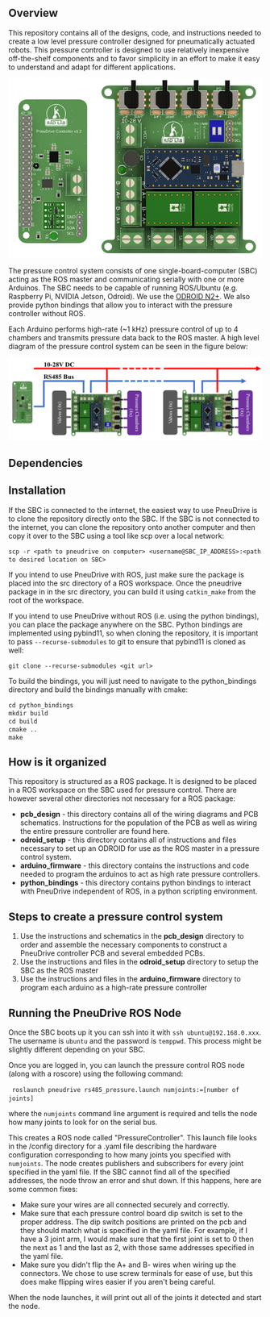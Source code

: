 ## Overview

This repository contains all of the designs, code, and instructions needed to create a low level pressure controller designed for pneumatically actuated robots. This pressure controller is designed to use relatively inexpensive off-the-shelf components and to favor simplicity in an effort to make it easy to understand and adapt for different applications.

<!-- add picture of boards from resources folder -->
![PneuDrive boards](resources/PneuDrive_Boards.png)

The pressure control system consists of one single-board-computer (SBC) acting as the ROS master and communicating serially with one or more Arduinos. The SBC needs to be capable of running ROS/Ubuntu (e.g. Raspberry Pi, NVIDIA Jetson, Odroid). We use the [ODROID N2+](https://www.hardkernel.com/shop/odroid-n2-with-4gbyte-ram-2/). We also provide python bindings that allow you to interact with the pressure controller without ROS.

Each Arduino performs high-rate (~1 kHz) pressure control of up to 4 chambers and transmits pressure data back to the ROS master. A high level diagram of the pressure control system can be seen in the figure below:

![PneuDrive system](resources/DaisyChainDiagram.png)

## Dependencies

## Installation
If the SBC is connected to the internet, the easiest way to use PneuDrive is to clone the repository directly onto the SBC. If the SBC is not connected to the internet, you can clone the repository onto another computer and then copy it over to the SBC using a tool like scp over a local network:

``` console
scp -r <path to pneudrive on computer> <username@SBC_IP_ADDRESS>:<path to desired location on SBC>
```

If you intend to use PneuDrive with ROS, just make sure the package is placed into the src directory of a ROS workspace. Once the pneudrive package in in the src directory, you can build it using ```catkin_make``` from the root of the workspace.

If you intend to use PneuDrive without ROS (i.e. using the python bindings), you can place the package anywhere on the SBC. Python bindings are implemented using pybind11, so when cloning the repository, it is important to pass ```--recurse-submodules``` to git to ensure that pybind11 is cloned as well:

``` console
git clone --recurse-submodules <git url>
```

To build the bindings, you will just need to navigate to the python_bindings directory and build the bindings manually with cmake:

``` console
cd python_bindings
mkdir build
cd build
cmake ..
make
```



## How is it organized

This repository is structured as a ROS package. It is designed to be placed in a ROS workspace on the SBC used for pressure control. There are however several other directories not necessary for a ROS package:

* **pcb_design** - this directory contains all of the wiring diagrams and PCB schematics. Instructions for the population of the PCB as well as wiring the entire pressure controller are found here.
* **odroid_setup** - this directory contains all of instructions and files necessary to set up an ODROID for use as the ROS master in a pressure control system.
* **arduino_firmware** - this directory contains the instructions and code needed to program the arduinos to act as high rate pressure controllers.
* **python_bindings** - this directory contains python bindings to interact with PneuDrive independent of ROS, in a python scripting environment.


## Steps to create a pressure control system

1. Use the instructions and schematics in the **pcb_design** directory to order and assemble the necessary components to construct a PneuDrive controller PCB and several embedded PCBs.
2. Use the instructions and files in the **odroid_setup** directory to setup the SBC as the ROS master
3. Use the instructions and files in the **arduino_firmware** directory to program each arduino as a high-rate pressure controller

## Running the PneuDrive ROS Node

Once the SBC boots up it you can ssh into it with ```ssh ubuntu@192.168.0.xxx```. The username is ```ubuntu``` and the password is ```temppwd```. This process might be slightly different depending on your SBC.

Once you are logged in, you can launch the pressure control ROS node (along with a roscore) using the following command:

``` roslaunch pneudrive rs485_pressure.launch numjoints:=[number of joints]```

where the ```numjoints``` command line argument is required and tells the node how many joints to look for on the serial bus. 

This creates a ROS node called "PressureController". This launch file looks in the /config directory for a .yaml file describing the hardware configuration corresponding to how many joints you specified with ```numjoints```. The node creates publishers and subscribers for every joint specified in the yaml file. If the SBC cannot find all of the specified addresses, the node throw an error and shut down. If this happens, here are some common fixes:

* Make sure your wires are all connected securely and correctly.
* Make sure that each pressure control board dip switch is set to the proper address. The dip switch positions are printed on the pcb and they should match what is specified in the yaml file. For example, if I have a 3 joint arm, I would make sure that the first joint is set to 0 then the next as 1 and the last as 2, with those same addresses specified in the yaml file. 
* Make sure you didn't flip the A+ and B- wires when wiring up the connectors. We chose to use screw terminals for ease of use, but this does make flipping wires easier if you aren't being careful. 

When the node launches, it will print out all of the joints it detected and start the node.


